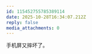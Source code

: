 ```yaml
---
id: 115452755785389114
date: 2025-10-28T16:34:07.212Z
reply: false
media_attachments: 0
---
```


<p>手机屏又摔坏了。</p>
